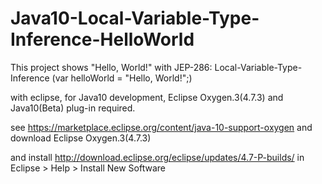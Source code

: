 # Java10-Local-Variable-Type-Inference-HelloWorld

This project shows "Hello, World!" with JEP-286: Local-Variable-Type-Inference (var helloWorld = "Hello, World!";)

with eclipse, for Java10 development, Eclipse Oxygen.3(4.7.3) and Java10(Beta) plug-in required.

see https://marketplace.eclipse.org/content/java-10-support-oxygen and download Eclipse Oxygen.3(4.7.3) 

and install http://download.eclipse.org/eclipse/updates/4.7-P-builds/ in Eclipse > Help > Install New Software
